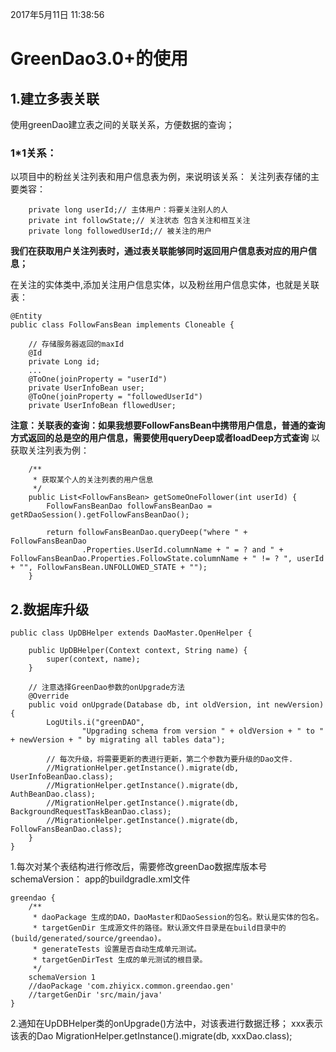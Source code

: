 2017年5月11日 11:38:56
# GreenDao3.0+的使用

## 1.建立多表关联
使用greenDao建立表之间的关联关系，方便数据的查询；
###  1*1关系：
以项目中的粉丝关注列表和用户信息表为例，来说明该关系：
关注列表存储的主要类容：
```
    private long userId;// 主体用户：将要关注别人的人
    private int followState;// 关注状态 包含关注和相互关注
    private long followedUserId;// 被关注的用户
```
**我们在获取用户关注列表时，通过表关联能够同时返回用户信息表对应的用户信息；**

在关注的实体类中,添加关注用户信息实体，以及粉丝用户信息实体，也就是关联表：
```
@Entity
public class FollowFansBean implements Cloneable {

    // 存储服务器返回的maxId
    @Id
    private Long id;
    ...
    @ToOne(joinProperty = "userId")
    private UserInfoBean user;
    @ToOne(joinProperty = "followedUserId")
    private UserInfoBean fllowedUser;
```


**注意：关联表的查询：如果我想要FollowFansBean中携带用户信息，普通的查询方式返回的总是空的用户信息，需要使用queryDeep或者loadDeep方式查询**
以获取关注列表为例：
```
    /**
     * 获取某个人的关注列表的用户信息
     */
    public List<FollowFansBean> getSomeOneFollower(int userId) {
        FollowFansBeanDao followFansBeanDao = getRDaoSession().getFollowFansBeanDao();

        return followFansBeanDao.queryDeep("where " + FollowFansBeanDao
                .Properties.UserId.columnName + " = ? and " + FollowFansBeanDao.Properties.FollowState.columnName + " != ? ", userId + "", FollowFansBean.UNFOLLOWED_STATE + "");
    }
```

## 2.数据库升级

```
public class UpDBHelper extends DaoMaster.OpenHelper {

    public UpDBHelper(Context context, String name) {
        super(context, name);
    }

    // 注意选择GreenDao参数的onUpgrade方法
    @Override
    public void onUpgrade(Database db, int oldVersion, int newVersion) {
        LogUtils.i("greenDAO",
                "Upgrading schema from version " + oldVersion + " to " + newVersion + " by migrating all tables data");

        // 每次升级，将需要更新的表进行更新，第二个参数为要升级的Dao文件.
        //MigrationHelper.getInstance().migrate(db, UserInfoBeanDao.class);
        //MigrationHelper.getInstance().migrate(db, AuthBeanDao.class);
        //MigrationHelper.getInstance().migrate(db, BackgroundRequestTaskBeanDao.class);
        //MigrationHelper.getInstance().migrate(db, FollowFansBeanDao.class);
    }
}
```

1.每次对某个表结构进行修改后，需要修改greenDao数据库版本号schemaVersion：
    app的buildgradle.xml文件
   ```
   greendao {
       /**
        * daoPackage 生成的DAO，DaoMaster和DaoSession的包名。默认是实体的包名。
        * targetGenDir 生成源文件的路径。默认源文件目录是在build目录中的(build/generated/source/greendao)。
        * generateTests 设置是否自动生成单元测试。
        * targetGenDirTest 生成的单元测试的根目录。
        */
       schemaVersion 1
       //daoPackage 'com.zhiyicx.common.greendao.gen'
       //targetGenDir 'src/main/java'
   }
   ```
2.通知在UpDBHelper类的onUpgrade()方法中，对该表进行数据迁移；
    xxx表示该表的Dao
      MigrationHelper.getInstance().migrate(db, xxxDao.class);

